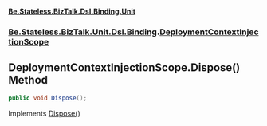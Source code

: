 #### [Be.Stateless.BizTalk.Dsl.Binding.Unit](README.md 'README')
### [Be.Stateless.BizTalk.Unit.Dsl.Binding](Be.Stateless.BizTalk.Unit.Dsl.Binding.md 'Be.Stateless.BizTalk.Unit.Dsl.Binding').[DeploymentContextInjectionScope](DeploymentContextInjectionScope.md 'Be.Stateless.BizTalk.Unit.Dsl.Binding.DeploymentContextInjectionScope')

## DeploymentContextInjectionScope.Dispose() Method

```csharp
public void Dispose();
```

Implements [Dispose()](https://docs.microsoft.com/en-us/dotnet/api/System.IDisposable.Dispose 'System.IDisposable.Dispose')